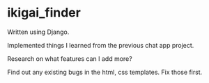 # ikigai_finder
Written using Django.

Implemented things I learned from the previous chat app project.

Research on what features can I add more?

Find out any existing bugs in the html, css templates. Fix those first.
